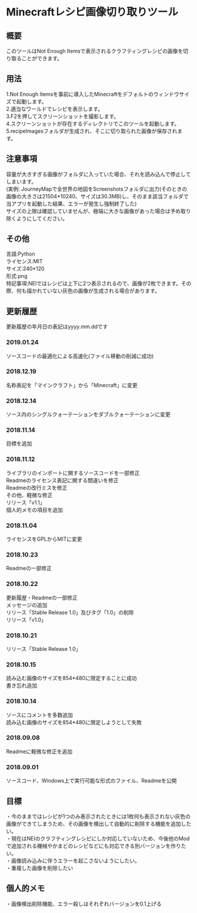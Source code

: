 # Minecraftレシピ画像切り取りツール

## 概要

このツールはNot Enough Itemsで表示されるクラフティングレシピの画像を切り取ることができます。

## 用法

1.Not Enough Itemsを事前に導入したMinecraftをデフォルトのウィンドウサイズで起動します。  
2.適当なワールドでレシピを表示します。  
3.F2を押してスクリーンショットを撮影します。  
4.スクリーンショットが存在するディレクトリでこのツールを起動します。  
5.recipeImagesフォルダが生成され、そこに切り取られた画像が保存されます。  

## 注意事項

容量が大きすぎる画像がフォルダに入っていた場合、それを読み込んで停止してしまいます。  
(実例: JourneyMapで全世界の地図をScreenshotsフォルダに出力(そのときの画像の大きさは21504*10240、サイズは30.3MB)し、そのまま該当フォルダで当アプリを起動した結果、エラーが発生し強制終了した)  
サイズの上限は確認していませんが、極端に大きな画像があった場合は予め取り除くようにしてください。

## その他

言語:Python  
ライセンス:MIT  
サイズ:240*120  
形式:png  
特記事項:NEIではレシピは上下に2つ表示されるので、画像が2枚できます。その際、何も描かれていない灰色の画像が生成される場合があります。

## 更新履歴

更新履歴の年月日の表記はyyyy.mm.ddです

### 2019.01.24

ソースコードの最適化による高速化(ファイル移動の削減に成功)

### 2018.12.19

名称表記を「マインクラフト」から「Minecraft」に変更

### 2018.12.14

ソース内のシングルクォーテーションをダブルクォーテーションに変更

### 2018.11.14

目標を追加

### 2018.11.12

ライブラリのインポートに関するソースコードを一部修正  
Readmeのライセンス表記に関する間違いを修正  
Readmeの改行ミスを修正  
その他、軽微な修正  
リリース「v1.1」  
個人的メモの項目を追加

### 2018.11.04

ライセンスをGPLからMITに変更

### 2018.10.23

Readmeの一部修正

### 2018.10.22

更新履歴・Readmeの一部修正  
メッセージの追加  
リリース「Stable Release 1.0」及びタグ「1.0」の削除  
リリース「v1.0」

### 2018.10.21

リリース「Stable Release 1.0」

### 2018.10.15

読み込む画像のサイズを854*480に限定することに成功  
書き忘れ追加

### 2018.10.14

ソースにコメントを多数追加  
読み込む画像のサイズを854*480に限定しようとして失敗

### 2018.09.08

Readmeに軽微な修正を追加

### 2018.09.01

ソースコード、Windows上で実行可能な形式のファイル、Readmeを公開

## 目標

・今のままではレシピが1つのみ表示されたときには1枚何も表示されない灰色の画像ができてしまうため、その画像を検出して自動的に削除する機能を追加したい。  
・現在はNEIのクラフティングレシピにしか対応していないため、今後他のModで追加される機械やかまどのレシピなどにも対応できる別バージョンを作りたい。  
・画像読み込みに伴うエラーを起こさないようにしたい。  
・重複した画像を削除したい

## 個人的メモ

・画像検出削除機能、エラー殺しはそれぞれバージョンを0.1上げる